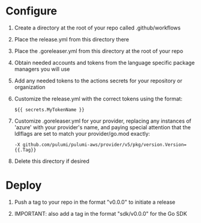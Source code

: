 # Configure

1. Create a directory at the root of your repo called .github/workflows

1. Place the release.yml from this directory there

1. Place the .goreleaser.yml from this directory at the root of your repo

1. Obtain needed accounts and tokens from the language specific package managers you will use

1. Add any needed tokens to the actions secrets for your repository or organization

1. Customize the release.yml with the correct tokens using the format:

      `${{ secrets.MyTokenName }}`

1. Customize .goreleaser.yml for your provider, replacing any instances of 'azure' with your provider's name, and paying special attention that the ldlflags are set to match your provider/go.mod exactly:

     `-X github.com/pulumi/pulumi-aws/provider/v5/pkg/version.Version={{.Tag}}`

1. Delete this directory if desired

# Deploy

1. Push a tag to your repo in the format "v0.0.0" to initiate a release

1. IMPORTANT: also add a tag in the format "sdk/v0.0.0" for the Go SDK
